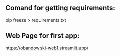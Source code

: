 ## Comand for getting requirements:

pip freeze > requirements.txt

## Web Page for first app:

https://obandowski-web1.streamlit.app/